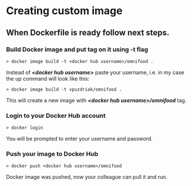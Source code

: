 # Creating custom image

## When Dockerfile is ready follow next steps.

### Build Docker image and put tag on it using -t flag
```
> docker image build -t <docker hub username>/omnifood .
```

Instead of _**\<docker hub username\>**_ paste your username, i.e. in my case the up command will look like this:

```
> docker image build -t vpuzdriak/omnifood .
```

This will create a new image with _**\<docker hub username\>/omnifood**_ tag.

### Login to your Docker Hub account

```
> docker login
```

You will be prompted to enter your username and password.

### Push your image to Docker Hub

```
> docker push <docker hub username>/omnifood
```

Docker image was pushed, now your colleague can pull it and run.
